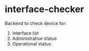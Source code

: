 interface-checker
=================
Backend to check device for:
1. Interface list
2. Administrative status
3. Operational status
